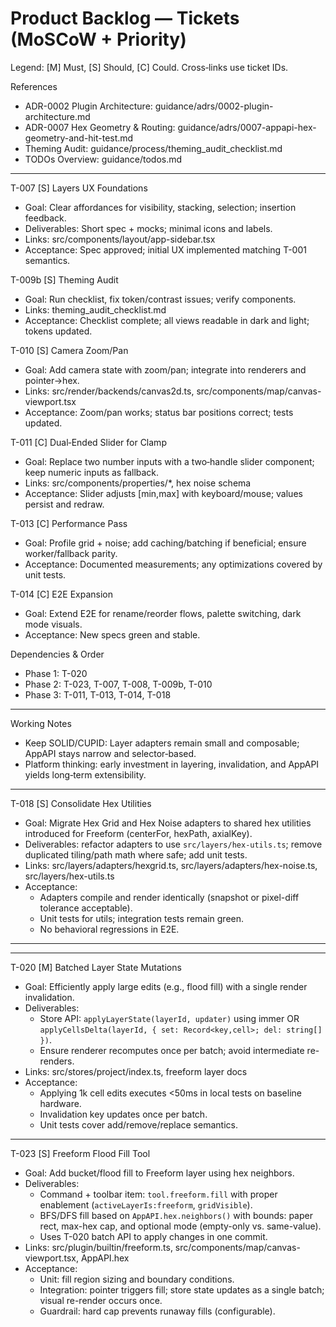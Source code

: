 # Product Backlog — Tickets (MoSCoW + Priority)

Legend: [M] Must, [S] Should, [C] Could. Cross‑links use ticket IDs.

References

- ADR-0002 Plugin Architecture: guidance/adrs/0002-plugin-architecture.md
- ADR-0007 Hex Geometry & Routing: guidance/adrs/0007-appapi-hex-geometry-and-hit-test.md
- Theming Audit: guidance/process/theming_audit_checklist.md
- TODOs Overview: guidance/todos.md

---

T-007 [S] Layers UX Foundations

- Goal: Clear affordances for visibility, stacking, selection; insertion feedback.
- Deliverables: Short spec + mocks; minimal icons and labels.
- Links: src/components/layout/app-sidebar.tsx
- Acceptance: Spec approved; initial UX implemented matching T-001 semantics.

T-009b [S] Theming Audit

- Goal: Run checklist, fix token/contrast issues; verify components.
- Links: theming_audit_checklist.md
- Acceptance: Checklist complete; all views readable in dark and light; tokens updated.

T-010 [S] Camera Zoom/Pan

- Goal: Add camera state with zoom/pan; integrate into renderers and pointer→hex.
- Links: src/render/backends/canvas2d.ts, src/components/map/canvas-viewport.tsx
- Acceptance: Zoom/pan works; status bar positions correct; tests updated.

T-011 [C] Dual‑Ended Slider for Clamp

- Goal: Replace two number inputs with a two‑handle slider component; keep numeric inputs as fallback.
- Links: src/components/properties/\*, hex noise schema
- Acceptance: Slider adjusts [min,max] with keyboard/mouse; values persist and redraw.

T-013 [C] Performance Pass

- Goal: Profile grid + noise; add caching/batching if beneficial; ensure worker/fallback parity.
- Acceptance: Documented measurements; any optimizations covered by unit tests.

T-014 [C] E2E Expansion

- Goal: Extend E2E for rename/reorder flows, palette switching, dark mode visuals.
- Acceptance: New specs green and stable.

Dependencies & Order

- Phase 1: T-020
- Phase 2: T-023, T-007, T-008, T-009b, T-010
- Phase 3: T-011, T-013, T-014, T-018

---

Working Notes

- Keep SOLID/CUPID: Layer adapters remain small and composable; AppAPI stays narrow and selector‑based.
- Platform thinking: early investment in layering, invalidation, and AppAPI yields long‑term extensibility.

---

T-018 [S] Consolidate Hex Utilities

- Goal: Migrate Hex Grid and Hex Noise adapters to shared hex utilities introduced for Freeform (centerFor, hexPath, axialKey).
- Deliverables: refactor adapters to use `src/layers/hex-utils.ts`; remove duplicated tiling/path math where safe; add unit tests.
- Links: src/layers/adapters/hexgrid.ts, src/layers/adapters/hex-noise.ts, src/layers/hex-utils.ts
- Acceptance:
  - Adapters compile and render identically (snapshot or pixel-diff tolerance acceptable).
  - Unit tests for utils; integration tests remain green.
  - No behavioral regressions in E2E.

---

---

T-020 [M] Batched Layer State Mutations

- Goal: Efficiently apply large edits (e.g., flood fill) with a single render invalidation.
- Deliverables:
  - Store API: `applyLayerState(layerId, updater)` using immer OR `applyCellsDelta(layerId, { set: Record<key,cell>; del: string[] })`.
  - Ensure renderer recomputes once per batch; avoid intermediate re-renders.
- Links: src/stores/project/index.ts, freeform layer docs
- Acceptance:
  - Applying 1k cell edits executes <50ms in local tests on baseline hardware.
  - Invalidation key updates once per batch.
  - Unit tests cover add/remove/replace semantics.

---

T-023 [S] Freeform Flood Fill Tool

- Goal: Add bucket/flood fill to Freeform layer using hex neighbors.
- Deliverables:
  - Command + toolbar item: `tool.freeform.fill` with proper enablement (`activeLayerIs:freeform`, `gridVisible`).
  - BFS/DFS fill based on `AppAPI.hex.neighbors()` with bounds: paper rect, max-hex cap, and optional mode (empty-only vs. same-value).
  - Uses T-020 batch API to apply changes in one commit.
- Links: src/plugin/builtin/freeform.ts, src/components/map/canvas-viewport.tsx, AppAPI.hex
- Acceptance:
  - Unit: fill region sizing and boundary conditions.
  - Integration: pointer triggers fill; store state updates as a single batch; visual re-render occurs once.
  - Guardrail: hard cap prevents runaway fills (configurable).
